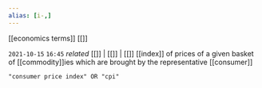 ```yaml
---
alias: [i-,]
---
```

[[economics terms]] [[]]

`2021-10-15`  `16:45` _related_ [[]] | [[]] | [[]]
[[index]] of prices of a given basket of [[commodity]]ies which are brought by the representative [[consumer]]
```query
"consumer price index" OR "cpi"
```